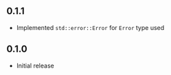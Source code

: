 0.1.1
-----
- Implemented `std::error::Error` for `Error` type used


0.1.0
-----
- Initial release
